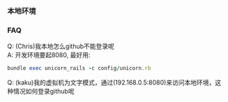 ### 本地环境

### FAQ
Q: (Chris)我本地怎么github不能登录呢<br/>
A: 开发环境要起8080, 最好用:<br/>

```ruby
bundle exec unicorn_rails -c config/unicorn.rb
```

Q: (kaku)我的虚拟机为文字模式，通过(192.168.0.5:8080)来访问本地环境，这种情况如何登录github呢<br/>
